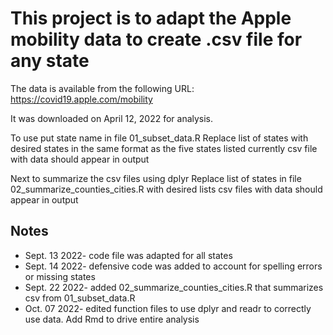 # This project is to adapt the Apple mobility data to create .csv file for any state

The data is available from the following URL: <https://covid19.apple.com/mobility>

It was downloaded on April 12, 2022 for analysis.

To use put state name in file 01_subset_data.R
Replace list of states with desired states in the same format as the five states listed currently
csv file with data should appear in output

Next to summarize the csv files using dplyr
Replace list of states in file 02_summarize_counties_cities.R with desired lists
csv files with data should appear in output

## Notes

* Sept. 13 2022- code file was adapted for all states
* Sept. 14 2022- defensive code was added to account for spelling errors or missing states
* Sept. 22 2022- added 02_summarize_counties_cities.R that summarizes csv from 01_subset_data.R
* Oct. 07 2022- edited function files to use dplyr and readr to correctly use data. Add Rmd to drive entire analysis
